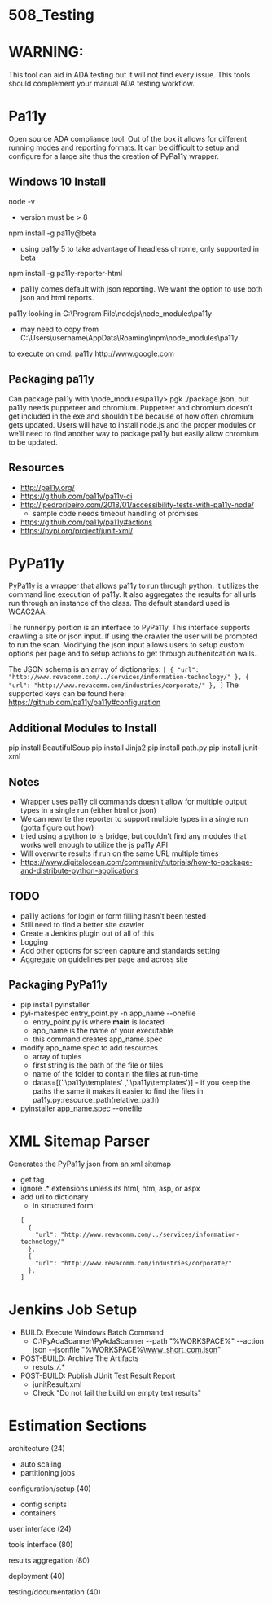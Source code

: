 # 508_Testing

# WARNING:
This tool can aid in ADA testing but it will not find every issue. This tools should complement your manual ADA testing workflow.

# Pa11y
Open source ADA compliance tool. Out of the box it allows for different running modes and reporting formats. It can be difficult to setup and configure for a large site thus the creation of PyPa11y wrapper.

## Windows 10 Install

node -v
* version must be > 8

npm install -g pa11y@beta
* using pa11y 5 to take advantage of headless chrome, only supported in beta

npm install -g pa11y-reporter-html
* pa11y comes default with json reporting. We want the option to use both json and html reports.

pa11y looking in C:\Program File\nodejs\node_modules\pa11y
* may need to copy from C:\Users\username\AppData\Roaming\npm\node_modules\pa11y

to execute on cmd: pa11y http://www.google.com

## Packaging pa11y
Can package pa11y with \node_modules\pa11y> pgk ./package.json, but pa11y needs puppeteer and chromium. Puppeteer and chromium doesn't get included in the exe and shouldn't be because of how often chromium gets updated. Users will have to install node.js and the proper modules or we'll need to find another way to package pa11y but easily allow chromium to be updated.

## Resources
* http://pa11y.org/
* https://github.com/pa11y/pa11y-ci
* http://jpedroribeiro.com/2018/01/accessibility-tests-with-pa11y-node/
    * sample code needs timeout handling of promises
* https://github.com/pa11y/pa11y#actions
* https://pypi.org/project/junit-xml/

# PyPa11y
PyPa11y is a wrapper that allows pa11y to run through python. It utilizes the command line execution of pa11y. It also aggregates the results for all urls run through an instance of the class. The default standard used is WCAG2AA.

The runner.py portion is an interface to PyPa11y. This interface supports crawling a site or json input. If using the crawler the user will be prompted to run the scan. Modifying the json input allows users to setup custom options per page and to setup actions to get through authenitcation walls.

The JSON schema is an array of dictionaries:
    ```
    [
      {
        "url": "http://www.revacomm.com/../services/information-technology/"
      },
      {
        "url": "http://www.revacomm.com/industries/corporate/"
      },
    ]
    ```
The supported keys can be found here: https://github.com/pa11y/pa11y#configuration

## Additional Modules to Install
pip install BeautifulSoup
pip install Jinja2
pip install path.py
pip install junit-xml

## Notes
* Wrapper uses pa11y cli commands doesn't allow for multiple output types in a single run (either html or json)
* We can rewrite the reporter to support multiple types in a single run (gotta figure out how)
* tried using a python to js bridge, but couldn't find any modules that works well enough to utilize the js pa11y API
* Will overwrite results if run on the same URL multiple times
* https://www.digitalocean.com/community/tutorials/how-to-package-and-distribute-python-applications

## TODO
* pa11y actions for login or form filling hasn't been tested
* Still need to find a better site crawler
* Create a Jenkins plugin out of all of this
* Logging
* Add other options for screen capture and standards setting
* Aggregate on guidelines per page and across site

## Packaging PyPa11y
* pip install pyinstaller
* pyi-makespec entry_point.py -n app_name --onefile
    - entry_point.py is where __main__ is located
    - app_name is the name of your executable
    - this command creates app_name.spec
* modify app_name.spec to add resources
    - array of tuples
    - first string is the path of the file or files
    - name of the folder to contain the files at run-time
    - datas=[('.\\pa11y\\templates' ,'.\\pa11y\\templates')] - if you keep the paths the same it makes it easier to find the files in pa11y.py:resource_path(relative_path)
* pyinstaller app_name.spec --onefile

# XML Sitemap Parser
Generates the PyPa11y json from an xml sitemap
* get <loc> tag
* ignore .* extensions unless its html, htm, asp, or aspx
* add url to dictionary
    * in structured form:
    ```
    [
      {
        "url": "http://www.revacomm.com/../services/information-technology/"
      },
      {
        "url": "http://www.revacomm.com/industries/corporate/"
      },
    ]
    ```

# Jenkins Job Setup
* BUILD: Execute Windows Batch Command
    - C:\PyAdaScanner\PyAdaScanner --path "%WORKSPACE%" --action json --jsonfile "%WORKSPACE%\www_short_com.json"
* POST-BUILD: Archive The Artifacts
    - resuts_*/*.*
* POST-BUILD: Publish JUnit Test Result Report
    - junitResult.xml
    - Check "Do not fail the build on empty test results"

# Estimation Sections
architecture (24)
- auto scaling
- partitioning jobs

configuration/setup (40)
- config scripts
- containers

user interface (24)

tools interface (80)

results aggregation (80)

deployment (40)

testing/documentation (40)